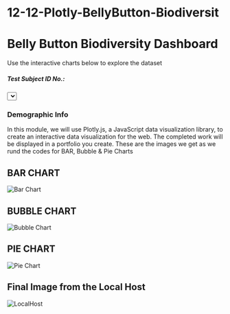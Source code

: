 # 12-12-Plotly-BellyButton-Biodiversit

<html lang="en">

<head>
  <meta charset="UTF-8">
  <meta name="viewport" content="width=device-width, initial-scale=1.0">
  <meta http-equiv="X-UA-Compatible" content="ie=edge">
  <title>Belly Button Biodiversity</title>
  <link rel="stylesheet" href="https://maxcdn.bootstrapcdn.com/bootstrap/3.3.7/css/bootstrap.min.css">
</head>

<body>

  <div class="container">
    <div class="row">
      <div class="col-md-12 jumbotron text-center">
        <h1>Belly Button Biodiversity Dashboard</h1>
        <p>Use the interactive charts below to explore the dataset</p>
      </div>
    </div>
    <div class="row">
      <div class="col-md-2">
        <div class="well">
          <h5>Test Subject ID No.:</h5>
          <select id="selDataset" onchange="optionChanged(this.value)"></select>
        </div>
        <div class="panel panel-primary">
          <div class="panel-heading">
            <h3 class="panel-title">Demographic Info</h3>
          </div>
          <div id="sample-metadata" class="panel-body"></div>
        </div>
      </div>
      <div class="col-md-5">
        <div id="bar"></div>
      </div>
      <div class="col-md-5">
        <div id="gauge"></div>
      </div>
    </div>
    <div class="row">
      <div class="col-md-12">
        <div id="bubble"></div>
      </div>
    </div>
  </div>

  <script src="https://cdnjs.cloudflare.com/ajax/libs/d3/5.5.0/d3.js"></script>
  <script src="https://cdn.plot.ly/plotly-latest.min.js"></script>
  <script src="BellyButton_bar_chart_solution.js"></script>
  <script src="BellyButton_bubble_chart_solution.js"></script>
  <script src="charts_solution.js"></script>

</body>

</html>
In this module, we will use Plotly.js, a JavaScript data visualization library, to create an interactive data visualization for the web. The completed work will be displayed in a portfolio you create.
These are the images we get as we rund the codes for BAR, Bubble & Pie Charts


## BAR CHART
![Bar Chart](https://user-images.githubusercontent.com/99519095/175196547-c059ca33-006e-426f-97f0-15359b0fea79.jpg)

## BUBBLE CHART
![Bubble Chart](https://user-images.githubusercontent.com/99519095/175196740-dfad4b79-277e-4aa8-b362-3703814ac559.jpg)

## PIE CHART
![Pie Chart](https://user-images.githubusercontent.com/99519095/175196810-04a64dc0-f2cb-45ac-9371-89b1b65bc838.jpg)

## Final Image from the Local Host
![LocalHost](https://user-images.githubusercontent.com/99519095/175197614-89c15cd1-54fc-410f-88f6-9a206f99c508.png)
